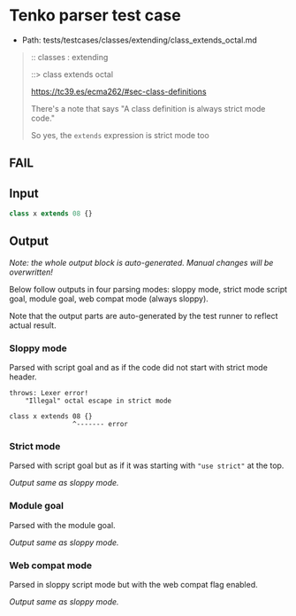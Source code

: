 # Tenko parser test case

- Path: tests/testcases/classes/extending/class_extends_octal.md

> :: classes : extending
>
> ::> class extends octal
>
> https://tc39.es/ecma262/#sec-class-definitions
>
> There's a note that says "A class definition is always strict mode code."
>
> So yes, the `extends` expression is strict mode too

## FAIL

## Input

`````js
class x extends 08 {}
`````

## Output

_Note: the whole output block is auto-generated. Manual changes will be overwritten!_

Below follow outputs in four parsing modes: sloppy mode, strict mode script goal, module goal, web compat mode (always sloppy).

Note that the output parts are auto-generated by the test runner to reflect actual result.

### Sloppy mode

Parsed with script goal and as if the code did not start with strict mode header.

`````
throws: Lexer error!
    "Illegal" octal escape in strict mode

class x extends 08 {}
                ^------- error
`````

### Strict mode

Parsed with script goal but as if it was starting with `"use strict"` at the top.

_Output same as sloppy mode._

### Module goal

Parsed with the module goal.

_Output same as sloppy mode._

### Web compat mode

Parsed in sloppy script mode but with the web compat flag enabled.

_Output same as sloppy mode._
